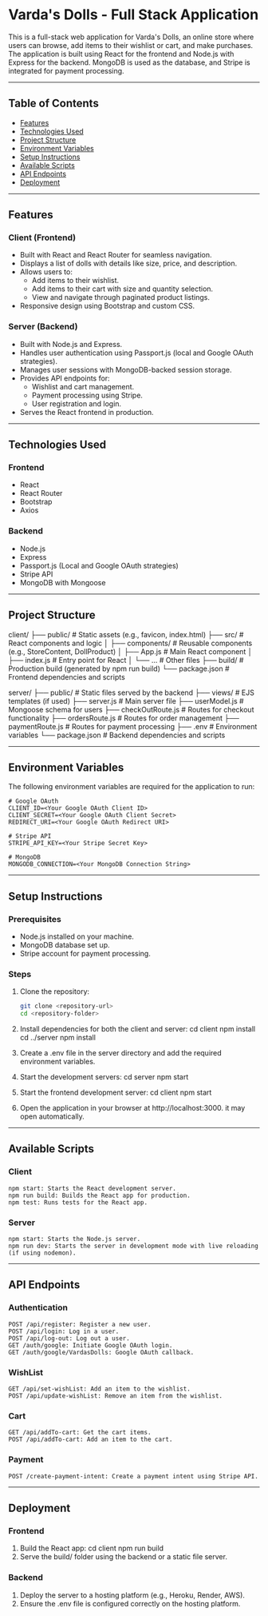 # Varda's Dolls - Full Stack Application

This is a full-stack web application for Varda's Dolls, an online store where users can browse, add items to their wishlist or cart, and make purchases. The application is built using React for the frontend and Node.js with Express for the backend. MongoDB is used as the database, and Stripe is integrated for payment processing.

---

## Table of Contents

- [Features](#features)
- [Technologies Used](#technologies-used)
- [Project Structure](#project-structure)
- [Environment Variables](#environment-variables)
- [Setup Instructions](#setup-instructions)
- [Available Scripts](#available-scripts)
- [API Endpoints](#api-endpoints)
- [Deployment](#deployment)

---

## Features

### Client (Frontend)
- Built with React and React Router for seamless navigation.
- Displays a list of dolls with details like size, price, and description.
- Allows users to:
  - Add items to their wishlist.
  - Add items to their cart with size and quantity selection.
  - View and navigate through paginated product listings.
- Responsive design using Bootstrap and custom CSS.

### Server (Backend)
- Built with Node.js and Express.
- Handles user authentication using Passport.js (local and Google OAuth strategies).
- Manages user sessions with MongoDB-backed session storage.
- Provides API endpoints for:
  - Wishlist and cart management.
  - Payment processing using Stripe.
  - User registration and login.
- Serves the React frontend in production.

---

## Technologies Used

### Frontend
- React
- React Router
- Bootstrap
- Axios

### Backend
- Node.js
- Express
- Passport.js (Local and Google OAuth strategies)
- Stripe API
- MongoDB with Mongoose

---

## Project Structure

client/ ├── public/ # Static assets (e.g., favicon, index.html) ├── src/ # React components and logic │ ├── components/ # Reusable components (e.g., StoreContent, DollProduct) │ ├── App.js # Main React component │ ├── index.js # Entry point for React │ └── ... # Other files ├── build/ # Production build (generated by npm run build) └── package.json # Frontend dependencies and scripts

server/ ├── public/ # Static files served by the backend ├── views/ # EJS templates (if used) ├── server.js # Main server file ├── userModel.js # Mongoose schema for users ├── checkOutRoute.js # Routes for checkout functionality ├── ordersRoute.js # Routes for order management ├── paymentRoute.js # Routes for payment processing ├── .env # Environment variables └── package.json # Backend dependencies and scripts

---

## Environment Variables

The following environment variables are required for the application to run:

```env
# Google OAuth
CLIENT_ID=<Your Google OAuth Client ID>
CLIENT_SECRET=<Your Google OAuth Client Secret>
REDIRECT_URI=<Your Google OAuth Redirect URI>

# Stripe API
STRIPE_API_KEY=<Your Stripe Secret Key>

# MongoDB
MONGODB_CONNECTION=<Your MongoDB Connection String>
```

---

## Setup Instructions

### Prerequisites
- Node.js installed on your machine.
- MongoDB database set up.
- Stripe account for payment processing.

### Steps
1. Clone the repository:
   ```bash
   git clone <repository-url>
   cd <repository-folder>
2. Install dependencies for both the client and server:
    cd client
    npm install
    cd ../server
    npm install
3. Create a .env file in the server directory and add the required environment variables.
4. Start the development servers:
    cd server
    npm start

5. Start the frontend development server:
    cd client
    npm start
6. Open the application in your browser at http://localhost:3000. it may open   automatically.

---

## Available Scripts

### Client

    npm start: Starts the React development server.
    npm run build: Builds the React app for production.
    npm test: Runs tests for the React app.

### Server

    npm start: Starts the Node.js server.
    npm run dev: Starts the server in development mode with live reloading (if using nodemon).

---

## API Endpoints

### Authentication
    POST /api/register: Register a new user.
    POST /api/login: Log in a user.
    POST /api/log-out: Log out a user.
    GET /auth/google: Initiate Google OAuth login.
    GET /auth/google/VardasDolls: Google OAuth callback.

### WishList
    GET /api/set-wishList: Add an item to the wishlist.
    POST /api/update-wishList: Remove an item from the wishlist.


### Cart
    GET /api/addTo-cart: Get the cart items.
    POST /api/addTo-cart: Add an item to the cart.

### Payment
    POST /create-payment-intent: Create a payment intent using Stripe API.

---

## Deployment

### Frontend
1. Build the React app:
    cd client
    npm run build
2. Serve the build/ folder using the backend or a static file server.

### Backend
1. Deploy the server to a hosting platform (e.g., Heroku, Render, AWS).
2. Ensure the .env file is configured correctly on the hosting platform.






   
